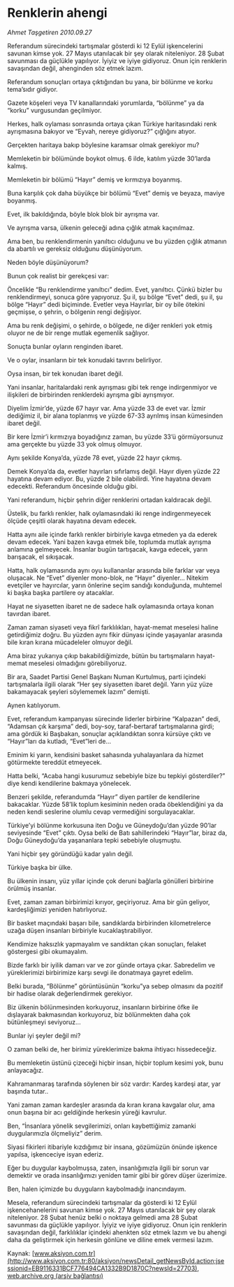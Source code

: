 # Renklerin ahengi

*Ahmet Taşgetiren 2010.09.27*

<font class="agenda2NewsSpot">
 Referandum sürecindeki tartışmalar gösterdi ki 12 Eylül işkencelerini savunan kimse yok. 27 Mayıs utanılacak bir şey olarak niteleniyor. 28 Şubat savunması da güçlükle yapılıyor. İyiyiz ve iyiye gidiyoruz. Onun için renklerin savaşından değil, ahenginden söz etmek lazım.
</font>
<font class="newsDetail">
 <p>
  <p class="MsoNormal">
   Referandum sonuçları ortaya çıktığından bu yana, bir bölünme ve korku tema’sıdır gidiyor.
  </p>
  <p class="MsoNormal">
   Gazete köşeleri veya TV kanallarındaki yorumlarda, “bölünme” ya da “korku” vurgusundan geçilmiyor.
  </p>
  <p class="MsoNormal">
   Herkes, halk oylaması sonrasında ortaya çıkan Türkiye haritasındaki renk ayrışmasına bakıyor ve “Eyvah, nereye gidiyoruz?” çığlığını atıyor.
  </p>
  <p class="MsoNormal">
   Gerçekten haritaya bakıp böylesine karamsar olmak gerekiyor mu?
  </p>
  <p class="MsoNormal">
   Memleketin bir bölümünde boykot olmuş. 6 ilde, katılım yüzde 30’larda kalmış.
  </p>
  <p class="MsoNormal">
   Memleketin bir bölümü “Hayır” demiş ve kırmızıya boyanmış.
  </p>
  <p class="MsoNormal">
   Buna karşılık çok daha büyükçe bir bölümü “Evet” demiş ve beyaza, maviye boyanmış.
  </p>
  <p class="MsoNormal">
   Evet, ilk bakıldığında, böyle blok blok bir ayrışma var.
  </p>
  <p class="MsoNormal">
   Ve ayrışma varsa, ülkenin geleceği adına çığlık atmak kaçınılmaz.
  </p>
  <p class="MsoNormal">
   Ama ben, bu renklendirmenin yanıltıcı olduğunu ve bu yüzden çığlık atmanın da abartılı ve gereksiz olduğunu düşünüyorum.
  </p>
  <p class="MsoNormal">
   Neden böyle düşünüyorum?
  </p>
  <p class="MsoNormal">
   Bunun çok realist bir gerekçesi var:
  </p>
  <p class="MsoNormal">
   Öncelikle “Bu renklendirme yanıltıcı” dedim. Evet, yanıltıcı. Çünkü bizler bu renklendirmeyi, sonuca göre yapıyoruz. Şu il, şu bölge “Evet” dedi, şu il, şu bölge “Hayır” dedi biçiminde. Evetler veya Hayırlar, bir oy bile ötekini geçmişse, o şehrin, o bölgenin rengi değişiyor.
  </p>
  <p class="MsoNormal">
   Ama bu renk değişimi, o şehirde, o bölgede, ne diğer renkleri yok etmiş oluyor ne de bir renge mutlak egemenlik sağlıyor.
  </p>
  <p class="MsoNormal">
   Sonuçta bunlar oyların renginden ibaret.
  </p>
  <p class="MsoNormal">
   Ve o oylar, insanların bir tek konudaki tavrını belirliyor.
  </p>
  <p class="MsoNormal">
   Oysa insan, bir tek konudan ibaret değil.
  </p>
  <p class="MsoNormal">
   Yani insanlar, haritalardaki renk ayrışması gibi tek renge indirgenmiyor ve ilişkileri de birbirinden renklerdeki ayrışma gibi ayrışmıyor.
  </p>
  <p class="MsoNormal">
   Diyelim İzmir’de, yüzde 67 hayır var. Ama yüzde 33 de evet var. İzmir dediğimiz il, bir alana toplanmış ve yüzde 67-33 ayrılmış insan kümesinden ibaret değil.
  </p>
  <p class="MsoNormal">
   Bir kere İzmir’i kırmızıya boyadığınız zaman, bu yüzde 33’ü görmüyorsunuz ama gerçekte bu yüzde 33 yok olmuş olmuyor.
  </p>
  <p class="MsoNormal">
   Aynı şekilde Konya’da, yüzde 78 evet, yüzde 22 hayır çıkmış.
  </p>
  <p class="MsoNormal">
   Demek Konya’da da, evetler hayırları sıfırlamış değil. Hayır diyen yüzde 22 hayatına devam ediyor. Bu, yüzde 2 bile olabilirdi. Yine hayatına devam edecekti. Referandum öncesinde olduğu gibi.
  </p>
  <p class="MsoNormal">
   Yani referandum, hiçbir şehrin diğer renklerini ortadan kaldıracak değil.
  </p>
  <p class="MsoNormal">
   Üstelik, bu farklı renkler, halk oylamasındaki iki renge indirgenmeyecek ölçüde çeşitli olarak hayatına devam edecek.
   <span>
   </span>
  </p>
  <p class="MsoNormal">
   Hatta aynı aile içinde farklı renkler birbiriyle kavga etmeden ya da ederek devam edecek. Yani bazen kavga etmek bile, toplumda mutlak ayrışma anlamına gelmeyecek. İnsanlar bugün tartışacak, kavga edecek, yarın barışacak, el sıkışacak.
  </p>
  <p class="MsoNormal">
   Hatta, halk oylamasında aynı oyu kullananlar arasında bile farklar var veya oluşacak. Ne “Evet” diyenler mono-blok, ne “Hayır” diyenler... Nitekim evetçiler ve hayırcılar, yarın önlerine seçim sandığı konduğunda, muhtemel ki başka başka partilere oy atacaklar.
  </p>
  <p class="MsoNormal">
   Hayat ne siyasetten ibaret ne de sadece halk oylamasında ortaya konan tavırdan ibaret.
  </p>
  <p class="MsoNormal">
   Zaman zaman siyaseti veya fikrî farklılıkları, hayat-memat meselesi haline getirdiğimiz doğru. Bu yüzden aynı fikir dünyası içinde yaşayanlar arasında bile kıran kırana mücadeleler olmuyor değil.
  </p>
  <p class="MsoNormal">
   Ama biraz yukarıya çıkıp bakabildiğimizde, bütün bu tartışmaların hayat-memat meselesi olmadığını görebiliyoruz.
  </p>
  <p class="MsoNormal">
   Bir ara, Saadet Partisi Genel Başkanı Numan Kurtulmuş, parti içindeki tartışmalarla ilgili olarak “Her şey siyasetten ibaret değil. Yarın yüz yüze bakamayacak şeyleri söylememek lazım” demişti.
  </p>
  <p class="MsoNormal">
   Aynen katılıyorum.
  </p>
  <p class="MsoNormal">
   Evet, referandum kampanyası sürecinde liderler birbirine “Kalpazan” dedi, “Adamsan çık karşıma” dedi, boy-soy, taraf-bertaraf tartışmalarına girdi; ama gördük ki Başbakan, sonuçlar açıklandıktan sonra kürsüye çıktı ve “Hayır”ları da kutladı, “Evet”leri de...
  </p>
  <p class="MsoNormal">
   Eminim ki yarın, kendisini basket sahasında yuhalayanlara da hizmet götürmekte tereddüt etmeyecek.
  </p>
  <p class="MsoNormal">
   Hatta belki, “Acaba hangi kusurumuz sebebiyle bize bu tepkiyi gösterdiler?” diye kendi kendilerine bakmaya yönelecek.
  </p>
  <p class="MsoNormal">
   Benzeri şekilde, referandumda “Hayır” diyen partiler de kendilerine bakacaklar. Yüzde 58’lik toplum kesiminin neden orada öbeklendiğini ya da neden kendi seslerine olumlu cevap vermediğini sorgulayacaklar.
  </p>
  <p class="MsoNormal">
   Türkiye’yi bölünme korkusuna iten Doğu ve Güneydoğu’dan yüzde 90’lar seviyesinde “Evet” çıktı. Oysa belki de Batı sahillerindeki “Hayır”lar, biraz da, Doğu Güneydoğu’da yaşananlara tepki sebebiyle oluşmuştu.
  </p>
  <p class="MsoNormal">
   Yani hiçbir şey göründüğü kadar yalın değil.
  </p>
  <p class="MsoNormal">
   Türkiye başka bir ülke.
  </p>
  <p class="MsoNormal">
   Bu ülkenin insanı, yüz yıllar içinde çok deruni bağlarla gönülleri birbirine örülmüş insanlar.
  </p>
  <p class="MsoNormal">
   Evet, zaman zaman birbirimizi kırıyor, geçiriyoruz. Ama bir gün geliyor, kardeşliğimizi yeniden hatırlıyoruz.
  </p>
  <p class="MsoNormal">
   Bir basket maçındaki başarı bile, sandıklarda birbirinden kilometrelerce uzağa düşen insanları birbiriyle kucaklaştırabiliyor.
  </p>
  <p class="MsoNormal">
   Kendimize haksızlık yapmayalım ve sandıktan çıkan sonuçları, felaket göstergesi gibi okumayalım.
  </p>
  <p class="MsoNormal">
   Bizde farklı bir iyilik damarı var ve zor günde ortaya çıkar. Sabredelim ve yüreklerimizi birbirimize karşı sevgi ile donatmaya gayret edelim.
  </p>
  <p class="MsoNormal">
   Belki burada, “Bölünme” görüntüsünün “korku”ya sebep olmasını da pozitif bir hadise olarak değerlendirmek gerekiyor.
  </p>
  <p class="MsoNormal">
   Biz ülkenin bölünmesinden korkuyoruz, insanların birbirine öfke ile dışlayarak bakmasından korkuyoruz, biz bölünmekten daha çok bütünleşmeyi seviyoruz...
  </p>
  <p class="MsoNormal">
   Bunlar iyi şeyler değil mi?
  </p>
  <p class="MsoNormal">
   O zaman belki de, her birimiz yüreklerimize bakma ihtiyacı hissedeceğiz.
  </p>
  <p class="MsoNormal">
   Bu memleketin üstünü çizeceği hiçbir insan, hiçbir toplum kesimi yok, bunu anlayacağız.
  </p>
  <p class="MsoNormal">
   Kahramanmaraş tarafında söylenen bir söz vardır: Kardeş kardeşi atar, yar başında tutar..
  </p>
  <p class="MsoNormal">
   Yani zaman zaman kardeşler arasında da kıran kırana kavgalar olur, ama onun başına bir acı geldiğinde herkesin yüreği kavrulur.
  </p>
  <p class="MsoNormal">
   Ben, “İnsanlara yönelik sevgilerimizi, onları kaybettiğimiz zamanki duygularımızla ölçmeliyiz” derim.
  </p>
  <p class="MsoNormal">
   Siyasi fikirleri itibariyle kızdığımız bir insana, gözümüzün önünde işkence yapılsa, işkenceciye isyan ederiz.
  </p>
  <p class="MsoNormal">
   Eğer bu duygular kaybolmuşsa, zaten, insanlığımızla ilgili bir sorun var demektir ve orada insanlığımızı yeniden tamir gibi bir görev düşer üzerimize.
   <span>
   </span>
  </p>
  <p class="MsoNormal">
   Ben, halen içimizde bu duyguların kaybolmadığı inancındayım.
  </p>
  <p class="MsoNormal">
   Mesela, referandum sürecindeki tartışmalar da gösterdi ki 12 Eylül işkencehanelerini savunan kimse yok. 27 Mayıs utanılacak bir şey olarak niteleniyor. 28 Şubat henüz belki o noktaya gelmedi ama 28 Şubat savunması da güçlükle yapılıyor. İyiyiz ve iyiye gidiyoruz. Onun için renklerin savaşından değil, farklılıklar içindeki ahenkten söz etmek lazım ve bu ahengi daha da geliştirmek için herkesin gönlüne ve diline emek vermesi lazım.
  </p>
  <p class="MsoNormal">
  </p>
  <p class="MsoNormal">
  </p>
 </p>
</font>

Kaynak: [www.aksiyon.com.tr](http://www.aksiyon.com.tr:80/aksiyon/newsDetail_getNewsById.action;jsessionid=EB9116331BCF776494CA1332B9D1870C?newsId=27703), [web.archive.org (arşiv bağlantısı)](http://web.archive.org/web/20101002140119/http://www.aksiyon.com.tr:80/aksiyon/newsDetail_getNewsById.action;jsessionid=EB9116331BCF776494CA1332B9D1870C?newsId=27703)
